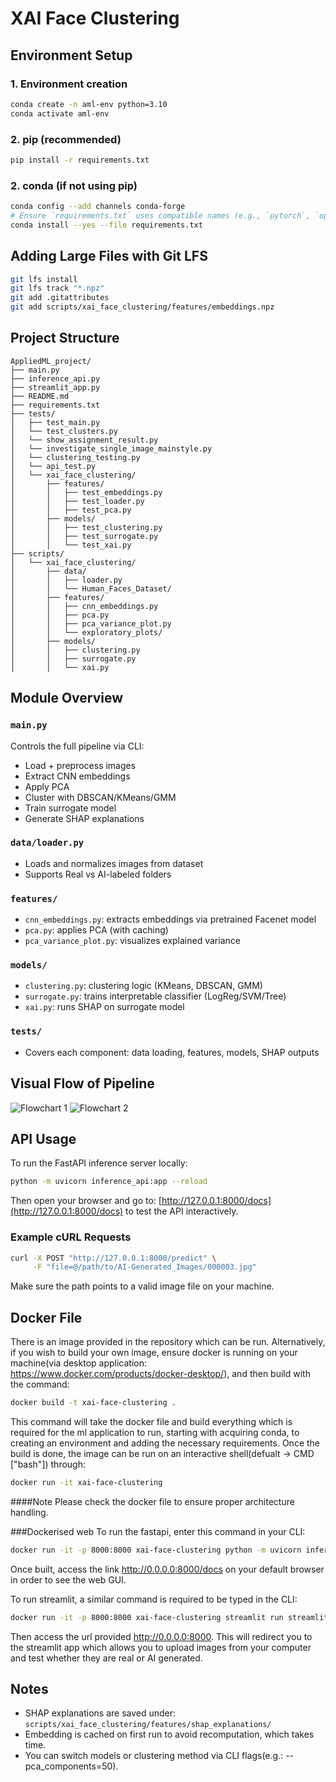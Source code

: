 # XAI Face Clustering

## Environment Setup

### 1. Environment creation
```bash
conda create -n aml-env python=3.10
conda activate aml-env
```

### 2. pip (recommended)
```bash
pip install -r requirements.txt
```

### 2. conda (if not using pip)

```bash
conda config --add channels conda-forge
# Ensure `requirements.txt` uses compatible names (e.g., `pytorch`, `opencv`):
conda install --yes --file requirements.txt
```



## Adding Large Files with Git LFS
```bash
git lfs install
git lfs track "*.npz"
git add .gitattributes
git add scripts/xai_face_clustering/features/embeddings.npz
```


## Project Structure

```
AppliedML_project/
├── main.py
├── inference_api.py
├── streamlit_app.py
├── README.md
├── requirements.txt
├── tests/
│   ├── test_main.py
│   └── test_clusters.py
│   └── show_assignment_result.py
│   └── investigate_single_image_mainstyle.py
│   └── clustering_testing.py
│   └── api_test.py
│   └── xai_face_clustering/
│       ├── features/
│       │   ├── test_embeddings.py
│       │   ├── test_loader.py
│       │   ├── test_pca.py
│       ├── models/
│       │   ├── test_clustering.py
│       │   ├── test_surrogate.py
│       │   └── test_xai.py
├── scripts/
│   └── xai_face_clustering/
│       ├── data/
│       │   ├── loader.py
│       │   └── Human_Faces_Dataset/
│       ├── features/
│       │   ├── cnn_embeddings.py
│       │   ├── pca.py
│       │   ├── pca_variance_plot.py
│       │   └── exploratory_plots/
│       ├── models/
│       │   ├── clustering.py
│       │   ├── surrogate.py
│       │   └── xai.py
```

##  Module Overview

### `main.py`
Controls the full pipeline via CLI:
- Load + preprocess images
- Extract CNN embeddings
- Apply PCA
- Cluster with DBSCAN/KMeans/GMM
- Train surrogate model
- Generate SHAP explanations

### `data/loader.py`
- Loads and normalizes images from dataset
- Supports Real vs AI-labeled folders

### `features/`
- `cnn_embeddings.py`: extracts embeddings via pretrained Facenet model
- `pca.py`: applies PCA (with caching)
- `pca_variance_plot.py`: visualizes explained variance

### `models/`
- `clustering.py`: clustering logic (KMeans, DBSCAN, GMM)
- `surrogate.py`: trains interpretable classifier (LogReg/SVM/Tree)
- `xai.py`: runs SHAP on surrogate model

### `tests/`
- Covers each component: data loading, features, models, SHAP outputs


## Visual Flow of Pipeline

![Flowchart 1](scripts/xai_face_clustering/features/exploratory_plots/flowchart_1.png)
![Flowchart 2](scripts/xai_face_clustering/features/exploratory_plots/flowchart_2.png)



## API Usage
To run the FastAPI inference server locally:
```bash
python -m uvicorn inference_api:app --reload
```
Then open your browser and go to: [http://127.0.0.1:8000/docs](http://127.0.0.1:8000/docs) to test the API interactively.

### Example cURL Requests
```bash
curl -X POST "http://127.0.0.1:8000/predict" \
     -F "file=@/path/to/AI-Generated_Images/000003.jpg"
```
Make sure the path points to a valid image file on your machine.

## Docker File

There is an image provided in the repository which can be run. Alternatively, if you wish to build your own image, ensure docker is running on your machine(via desktop application: https://www.docker.com/products/docker-desktop/), and then build with the command:
```bash
docker build -t xai-face-clustering .
```
This command will take the docker file and build everything which is required for the ml application to run, starting with acquiring conda, to creating an environment and adding the necessary requirements.
Once the build is done, the image can be run on an interactive shell(defualt -> CMD ["bash"]) through:
```bash
docker run -it xai-face-clustering
```
####Note
Please check the docker file to ensure proper architecture handling.

###Dockerised web
To run the fastapi, enter this command in your CLI:
```bash
docker run -it -p 8000:8000 xai-face-clustering python -m uvicorn inference_api:app --host 0.0.0.0 --port 8000
```
Once built, access the link http://0.0.0.0:8000/docs on your default browser in order to see the web GUI.

To run streamlit, a similar command is required to be typed in the CLI:
```bash
docker run -it -p 8000:8000 xai-face-clustering streamlit run streamlit_app.py --server.port=8000 --server.address=0.0.0.0
```
Then access the url provided http://0.0.0.0:8000. This will redirect you to the streamlit app which allows you to upload images from your computer and test whether they are real or AI generated.

## Notes
- SHAP explanations are saved under: `scripts/xai_face_clustering/features/shap_explanations/`
- Embedding is cached on first run to avoid recomputation, which takes time.
- You can switch models or clustering method via CLI flags(e.g.: --pca_components=50).


